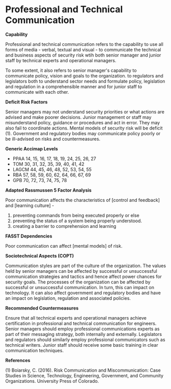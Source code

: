 # Professional and Technical Communication

**Capability**

Professional and technical communication refers to the capability to use all forms of media - verbal, textual and visual - to communicate the technical and business aspects of
security risk wtih both senior manager and junior staff by technical experts and operational managers.  

To some extent, it also refers to senior manager's capability to communicate policy, vision and goals to the organization. to regulators and legislators both to understand sector needs and formulate policy, legislation and regulation in a comprehensible manner and for junior staff to communicate with each other.

**Deficit Risk Factors**

Senior managers may not understand security priorities or what actions are advised and make poorer decisions.  Junior management or staff may misunderstand policy, guidance or procedures and act in error.  They may also fail to coordinate actions. Mental models of security risk will be deficit (1).  Government and regulatory bodies may communicate policy poorly or be ill-advised on risks and countermeasures.

**Generic Accimap Levels**

- PPAA 14, 15, 16, 17, 18, 19, 24, 25, 26, 27
- TOM 30, 31, 32, 35, 39, 40, 41, 42
- LAGCM 44, 45, 46, 48, 52, 53, 54, 55
- RBA 57, 58, 59, 60, 62, 64, 66, 67, 69
- GPB 70, 72, 73,  74, 75, 78 

**Adapted Rassmussen 5 Factor Analysis**

Poor communication affects the characteristics of [control and feedback] and [learning culture] -

1. preventing commands from being executed properly or else 
2. preventing the status of a system being properly understood.
3. creating a barrier to comprehension and learning

**FASST Dependencies**

Poor communication can affect [mental models] of risk.

**Sociotechnical Aspects (COPT)**

Communication styles are part of the culture of the organization.  The values held by senior managers can be affected by successful or unsuccessful communication strategies and
tactics and hence affect power chances for security goals. The processes of the organization can be affected by successful or unsuccessful communication.  In turn, this can impact on technology.  It can also affect government and regulatory bodies and have an impact on legislation, regulation and associated policies.

**Recommended Countermeasures**

Ensure that all technical experts and operational managers achieve certification in professional and technical communication for engineers.  Senior managers should employ professional communications experts as part of their messaging strategy, both internally and externally. Legislators and regulators should similarly employ professional communicators such as technical writers.  Junior staff should receive some basic training in clear communication techniques.

**References**

(1) Boiarsky, C. (2016). Risk Communication and Miscommunication: Case Studies in Science, Technology, Engineering, Government, and Community Organizations. 
University Press of Colorado.
